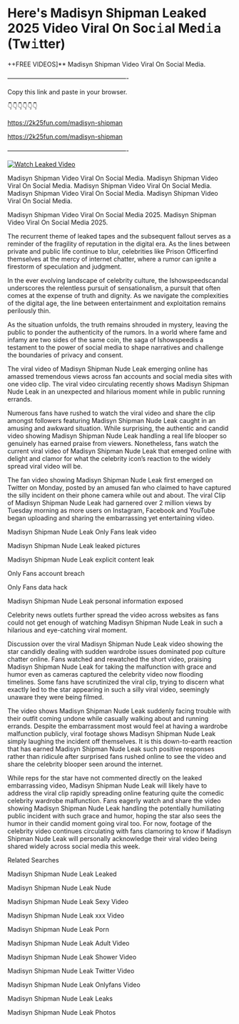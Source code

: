 # Here's Madisyn Shipman Leaked 2025 Video Viral On Soc𝚒al Med𝚒a (Tw𝚒tter)

++FREE VIDEOS]** Madisyn Shipman Video Viral On Social Media.

———————————————————-

Copy this link and paste in your browser.

👇👇👇👇👇👇

https://2k25fun.com/madisyn-shipman

https://2k25fun.com/madisyn-shipman

———————————————————-

[![Watch Leaked Video](https://miro.medium.com/v2/resize:fit:828/format:webp/1*cilzJN44JGOrTw9NJCrNHA.gif "Watch Leaked Video")](https://2k25fun.com/madisyn-shipman)

Madisyn Shipman Video Viral On Social Media. Madisyn Shipman Video Viral On Social Media. Madisyn Shipman Video Viral On Social Media. Madisyn Shipman Video Viral On Social Media. Madisyn Shipman Video Viral On Social Media.

Madisyn Shipman Video Viral On Social Media 2025. Madisyn Shipman Video Viral On Social Media 2025.

The recurrent theme of leaked tapes and the subsequent fallout serves as a reminder of the fragility of reputation in the digital era. As the lines between private and public life continue to blur, celebrities like Prison Officerfind themselves at the mercy of internet chatter, where a rumor can ignite a firestorm of speculation and judgment.

In the ever evolving landscape of celebrity culture, the Ishowspeedscandal underscores the relentless pursuit of sensationalism, a pursuit that often comes at the expense of truth and dignity. As we navigate the complexities of the digital age, the line between entertainment and exploitation remains perilously thin.

As the situation unfolds, the truth remains shrouded in mystery, leaving the public to ponder the authenticity of the rumors. In a world where fame and infamy are two sides of the same coin, the saga of Ishowspeedis a testament to the power of social media to shape narratives and challenge the boundaries of privacy and consent.

The viral video of Madisyn Shipman Nude Leak emerging online has amassed tremendous views across fan accounts and social media sites with one video clip. The viral video circulating recently shows Madisyn Shipman Nude Leak in an unexpected and hilarious moment while in public running errands.

Numerous fans have rushed to watch the viral video and share the clip amongst followers featuring Madisyn Shipman Nude Leak caught in an amusing and awkward situation. While surprising, the authentic and candid video showing Madisyn Shipman Nude Leak handling a real life blooper so genuinely has earned praise from viewers. Nonetheless, fans watch the current viral video of Madisyn Shipman Nude Leak that emerged online with delight and clamor for what the celebrity icon’s reaction to the widely spread viral video will be.

The fan video showing Madisyn Shipman Nude Leak first emerged on Twitter on Monday, posted by an amused fan who claimed to have captured the silly incident on their phone camera while out and about. The viral Clip of Madisyn Shipman Nude Leak had garnered over 2 million views by Tuesday morning as more users on Instagram, Facebook and YouTube began uploading and sharing the embarrassing yet entertaining video.

Madisyn Shipman Nude Leak Only Fans leak video

Madisyn Shipman Nude Leak leaked pictures

Madisyn Shipman Nude Leak explicit content leak

Only Fans account breach

Only Fans data hack

Madisyn Shipman Nude Leak personal information exposed

Celebrity news outlets further spread the video across websites as fans could not get enough of watching Madisyn Shipman Nude Leak in such a hilarious and eye-catching viral moment.

Discussion over the viral Madisyn Shipman Nude Leak video showing the star candidly dealing with sudden wardrobe issues dominated pop culture chatter online. Fans watched and rewatched the short video, praising Madisyn Shipman Nude Leak for taking the malfunction with grace and humor even as cameras captured the celebrity video now flooding timelines. Some fans have scrutinized the viral clip, trying to discern what exactly led to the star appearing in such a silly viral video, seemingly unaware they were being filmed.

The video shows Madisyn Shipman Nude Leak suddenly facing trouble with their outfit coming undone while casually walking about and running errands. Despite the embarrassment most would feel at having a wardrobe malfunction publicly, viral footage shows Madisyn Shipman Nude Leak simply laughing the incident off themselves. It is this down-to-earth reaction that has earned Madisyn Shipman Nude Leak such positive responses rather than ridicule after surprised fans rushed online to see the video and share the celebrity blooper seen around the internet.

While reps for the star have not commented directly on the leaked embarrassing video, Madisyn Shipman Nude Leak will likely have to address the viral clip rapidly spreading online featuring quite the comedic celebrity wardrobe malfunction. Fans eagerly watch and share the video showing Madisyn Shipman Nude Leak handling the potentially humiliating public incident with such grace and humor, hoping the star also sees the humor in their candid moment going viral too. For now, footage of the celebrity video continues circulating with fans clamoring to know if Madisyn Shipman Nude Leak will personally acknowledge their viral video being shared widely across social media this week.

Related Searches

Madisyn Shipman Nude Leak Leaked

Madisyn Shipman Nude Leak Nude

Madisyn Shipman Nude Leak Sexy Video

Madisyn Shipman Nude Leak xxx Video

Madisyn Shipman Nude Leak Porn

Madisyn Shipman Nude Leak Adult Video

Madisyn Shipman Nude Leak Shower Video

Madisyn Shipman Nude Leak Twitter Video

Madisyn Shipman Nude Leak Onlyfans Video

Madisyn Shipman Nude Leak Leaks

Madisyn Shipman Nude Leak Photos